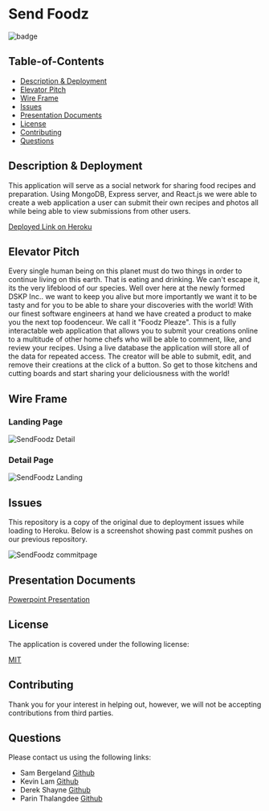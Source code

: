 # Send Foodz

  ![badge](https://img.shields.io/badge/license-mit-blue)

  ## Table-of-Contents
  * [Description & Deployment](#descriptio-&-Deployment)
  * [Elevator Pitch](#Elevator-Pitch)
  * [Wire Frame](#Wire-frame)
  * [Issues](#Issues)
  * [Presentation Documents](#Presentation-Documents)
  * [License](#license)    
  * [Contributing](#contributing)
  * [Questions](#questions)

  ## Description & Deployment

  This application will serve as a social network for sharing food recipes and preparation. Using MongoDB, Express server, and React.js we were able to create a web application a user can submit their own recipes and photos all while being able to view submissions from other users. 

  [Deployed Link on Heroku](https://glacial-hollows-58109.herokuapp.com/)

  ## Elevator Pitch
  Every single human being on this planet must do two things in order to continue living on this earth. That is eating and drinking.  We can't escape it, its the very lifeblood of our species. Well over here at the newly formed DSKP Inc.. we want to keep you alive but more importantly we want it to be tasty and for you to be able to share your discoveries with the world! With our finest software engineers at hand we have created a product to make you the next top foodenceur. We call it "Foodz Pleaze". This is a fully interactable web application that allows you to submit your creations online to a multitude of other home chefs who will be able to comment, like, and review your recipes. Using a live database the application will store all of the data for repeated access. The creator will be able to submit, edit, and remove their creations at the click of a button. So get to those kitchens and cutting boards and start sharing your deliciousness with the world!
  
  ## Wire Frame
  
  ### Landing Page
  ![SendFoodz Detail](https://user-images.githubusercontent.com/61856201/182272904-91025459-b511-411b-a21a-57f9b4e063a6.png)

  ### Detail Page
  ![SendFoodz Landing](https://user-images.githubusercontent.com/61856201/182272954-45787bcd-4fca-413e-8820-2a6f45126425.png)
  
  ## Issues
  
  This repository is a copy of the original due to deployment issues while loading to Heroku. Below is a screenshot showing past commit pushes on our previous repository.

![SendFoodz commitpage](https://user-images.githubusercontent.com/61856201/182273393-19deb0ad-434a-4731-9252-1134a91eb1a1.png)

  ## Presentation Documents
  
  [Powerpoint Presentation](https://docs.google.com/presentation/d/1_DP6zd6kFOY3ulr3T0_aEUEmzXKZXXCgeZKLM0ERLYM/edit?usp=sharing)

  ## License

  The application is covered under the following license:

  [MIT](https://choosealicense.com/licenses/mit)

  ## Contributing
  
  
  Thank you for your interest in helping out, however, we will not be accepting contributions from third parties.

  ## Questions

  Please contact us using the following links:
  
  - Sam Bergeland [Github](https://github.com/samb56)
  - Kevin Lam [Github](https://github.com/godoflaugh)
  - Derek Shayne [Github](https://github.com/shayne-dcs)
  - Parin Thalangdee [Github](https://github.com/parinthalangdee)
  
  
